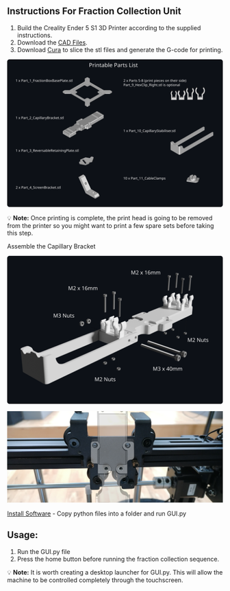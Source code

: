 ## Instructions For Fraction Collection Unit

1. Build the Creality Ender 5 S1 3D Printer according to the supplied instructions.
2. Download the [CAD Files](../CAD).
3. Download [Cura](https://ultimaker.com/software/ultimaker-cura/) to slice the stl files and generate the G-code for printing.


![Printable Parts List](https://github.com/garethnisbet/Fraction-Collection-Unit/blob/main/Instructions/PrintObjects.svg)

💡 **Note:** Once printing is complete, the print head is going to be removed from the printer so you might want to print a few spare sets before taking this step.

Assemble the Capillary Bracket

![Capillary Bracket Assembly](https://github.com/garethnisbet/Fraction-Collection-Unit/blob/main/Instructions/Assembly_P1.svg)

![Bolt the capillary bracket to prin thead plate](https://github.com/garethnisbet/Fraction-Collection-Unit/blob/main/Instructions/Assembly_P2.png)



[Install Software](../Python/) - Copy python files into a folder and run GUI.py



## Usage:
1. Run the GUI.py file
2. Press the home button before running the fraction collection sequence.


💡 **Note:** It is worth creating a desktop launcher for GUI.py. This will allow the machine to be controlled completely through the touchscreen. 
